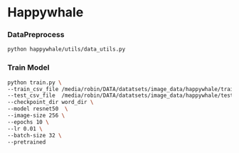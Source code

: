 <!--
 * @Author: jianzhnie
 * @Date: 2022-03-30 08:55:17
 * @LastEditTime: 2022-03-30 17:32:41
 * @LastEditors: jianzhnie
 * @Description:
 *
-->
# Happywhale


### DataPreprocess

```sh
python happywhale/utils/data_utils.py
```

### Train  Model

```sh
python train.py \
--train_csv_file /media/robin/DATA/datatsets/image_data/happywhale/train_encoded_folded.csv \
--test_csv_file  /media/robin/DATA/datatsets/image_data/happywhale/test_clean.csv \
--checkpoint_dir word_dir \
--model resnet50  \
--image-size 256 \
--epochs 10 \
--lr 0.01 \
--batch-size 32 \
--pretrained
```
